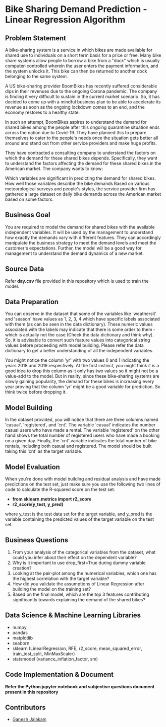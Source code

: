 
# Bike Sharing Demand Prediction - Linear Regression Algorithm

## Problem Statement

A bike-sharing system is a service in which bikes are made available for shared use to individuals on a short term basis for a price or free. Many bike share systems allow people to borrow a bike from a "dock" which is usually computer-controlled wherein the user enters the payment information, and the system unlocks it. This bike can then be returned to another dock belonging to the same system.


A US bike-sharing provider BoomBikes has recently suffered considerable dips in their revenues due to the ongoing Corona pandemic. The company is finding it very difficult to sustain in the current market scenario. So, it has decided to come up with a mindful business plan to be able to accelerate its revenue as soon as the ongoing lockdown comes to an end, and the economy restores to a healthy state. 


In such an attempt, BoomBikes aspires to understand the demand for shared bikes among the people after this ongoing quarantine situation ends across the nation due to Covid-19. They have planned this to prepare themselves to cater to the people's needs once the situation gets better all around and stand out from other service providers and make huge profits.


They have contracted a consulting company to understand the factors on which the demand for these shared bikes depends. Specifically, they want to understand the factors affecting the demand for these shared bikes in the American market. The company wants to know:

Which variables are significant in predicting the demand for shared bikes.
How well those variables describe the bike demands
Based on various meteorological surveys and people's styles, the service provider firm has gathered a large dataset on daily bike demands across the American market based on some factors. 


## Business Goal
You are required to model the demand for shared bikes with the available independent variables. It will be used by the management to understand how exactly the demands vary with different features. They can accordingly manipulate the business strategy to meet the demand levels and meet the customer's expectations. Further, the model will be a good way for management to understand the demand dynamics of a new market. 

## Source Data
Refer **day.csv** file provided in this repository which is used to train the model.

## Data Preparation

You can observe in the dataset that some of the variables like 'weathersit' and 'season' have values as 1, 2, 3, 4 which have specific labels associated with them (as can be seen in the data dictionary). These numeric values associated with the labels may indicate that there is some order to them - which is actually not the case (Check the data dictionary and think why). So, it is advisable to convert such feature values into categorical string values before proceeding with model building. Please refer the data dictionary to get a better understanding of all the independent variables.
 
You might notice the column 'yr' with two values 0 and 1 indicating the years 2018 and 2019 respectively. At the first instinct, you might think it is a good idea to drop this column as it only has two values so it might not be a value-add to the model. But in reality, since these bike-sharing systems are slowly gaining popularity, the demand for these bikes is increasing every year proving that the column 'yr' might be a good variable for prediction. So think twice before dropping it. 
 

## Model Building

In the dataset provided, you will notice that there are three columns named 'casual', 'registered', and 'cnt'. The variable 'casual' indicates the number casual users who have made a rental. The variable 'registered' on the other hand shows the total number of registered users who have made a booking on a given day. Finally, the 'cnt' variable indicates the total number of bike rentals, including both casual and registered. The model should be built taking this 'cnt' as the target variable.


## Model Evaluation
When you're done with model building and residual analysis and have made predictions on the test set, just make sure you use the following two lines of code to calculate the R-squared score on the test set.

- **from sklearn.metrics import r2_score**
- **r2_score(y_test, y_pred)**
 

where y_test is the test data set for the target variable, and y_pred is the variable containing the predicted values of the target variable on the test set.


## Business Questions
1. From your analysis of the categorical variables from the dataset, what could you infer about their effect on the dependent variable?
2. Why is it important to use drop_first=True during dummy variable creation?
3. Looking at the pair-plot among the numerical variables, which one has the highest correlation with the target variable?
4. How did you validate the assumptions of Linear Regression after building the model on the training set?
5. Based on the final model, which are the top 3 features contributing significantly towards explaining the demand of the shared bikes?

## Data Science & Machine Learning Libraries
- numpy
- pandas
- matplotlib
- seaborn
- sklearn (LinearRegression, RFE, r2_score, mean_squared_error, train_test_split, MinMaxScaler)
- statsmodel (variance_inflation_factor, sm)

## Code Implementation & Document
**Refer the Python jupyter notebook and subjective questions document present in this repository**

## Contributors
- [Ganesh Jalakam](https://github.com/GaneshJalakam)
